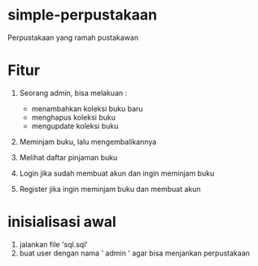 # simple-perpustakaan

Perpustakaan yang ramah pustakawan

# Fitur
1. Seorang admin, bisa melakuan :
    - menambahkan koleksi buku baru
    - menghapus koleksi buku
    - mengupdate koleksi buku
  
2. Meminjam buku, lalu mengembalikannya
3. Melihat daftar pinjaman buku
4. Login jika sudah membuat akun dan ingin meminjam buku
5. Register jika ingin meminjam buku dan membuat akun

# inisialisasi awal
1. jalankan file 'sql.sql'
2. buat user dengan nama ' admin ' agar bisa menjankan perpustakaan
